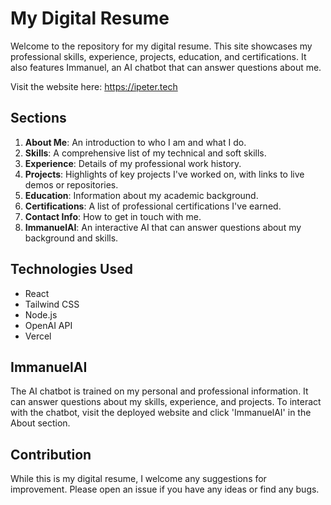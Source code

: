 # My Digital Resume

Welcome to the repository for my digital resume. This site showcases my professional skills, experience, projects, education, and certifications. It also features Immanuel, an AI chatbot that can answer questions about me.

Visit the website here: https://ipeter.tech

## Sections

1. **About Me**: An introduction to who I am and what I do.
2. **Skills**: A comprehensive list of my technical and soft skills.
3. **Experience**: Details of my professional work history.
4. **Projects**: Highlights of key projects I've worked on, with links to live demos or repositories.
5. **Education**: Information about my academic background.
6. **Certifications**: A list of professional certifications I've earned.
7. **Contact Info**: How to get in touch with me.
8. **ImmanuelAI**: An interactive AI that can answer questions about my background and skills.

## Technologies Used

- React
- Tailwind CSS
- Node.js
- OpenAI API
- Vercel

## ImmanuelAI

The AI chatbot is trained on my personal and professional information. It can answer questions about my skills, experience, and projects. To interact with the chatbot, visit the deployed website and click 'ImmanuelAI' in the About section.

## Contribution

While this is my digital resume, I welcome any suggestions for improvement. Please open an issue if you have any ideas or find any bugs.
